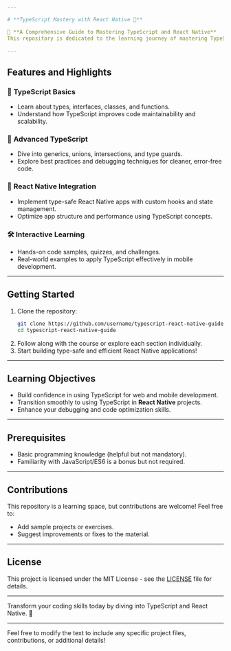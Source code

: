 ```yaml
---

# **TypeScript Mastery with React Native 🚀**  

🌟 **A Comprehensive Guide to Mastering TypeScript and React Native**  
This repository is dedicated to the learning journey of mastering TypeScript, from its core concepts to advanced features, and applying them in real-world **React Native** projects.

---
```


## **Features and Highlights**  
### 📘 **TypeScript Basics**  
- Learn about types, interfaces, classes, and functions.  
- Understand how TypeScript improves code maintainability and scalability.  

### 🚀 **Advanced TypeScript**  
- Dive into generics, unions, intersections, and type guards.  
- Explore best practices and debugging techniques for cleaner, error-free code.  

### 📱 **React Native Integration**  
- Implement type-safe React Native apps with custom hooks and state management.  
- Optimize app structure and performance using TypeScript concepts.

### 🛠️ **Interactive Learning**  
- Hands-on code samples, quizzes, and challenges.  
- Real-world examples to apply TypeScript effectively in mobile development.  

---

## **Getting Started**  
1. Clone the repository:  
   ```bash
   git clone https://github.com/username/typescript-react-native-guide.git
   cd typescript-react-native-guide
   ```
2. Follow along with the course or explore each section individually.  
3. Start building type-safe and efficient React Native applications!  

---

## **Learning Objectives**  
- Build confidence in using TypeScript for web and mobile development.  
- Transition smoothly to using TypeScript in **React Native** projects.  
- Enhance your debugging and code optimization skills.

---

## **Prerequisites**  
- Basic programming knowledge (helpful but not mandatory).  
- Familiarity with JavaScript/ES6 is a bonus but not required.  

---

## **Contributions**  
This repository is a learning space, but contributions are welcome! Feel free to:  
- Add sample projects or exercises.  
- Suggest improvements or fixes to the material.

---

## **License**  
This project is licensed under the MIT License - see the [LICENSE](LICENSE) file for details.

---

Transform your coding skills today by diving into TypeScript and React Native. 🌟  

--- 

Feel free to modify the text to include any specific project files, contributions, or additional details!
